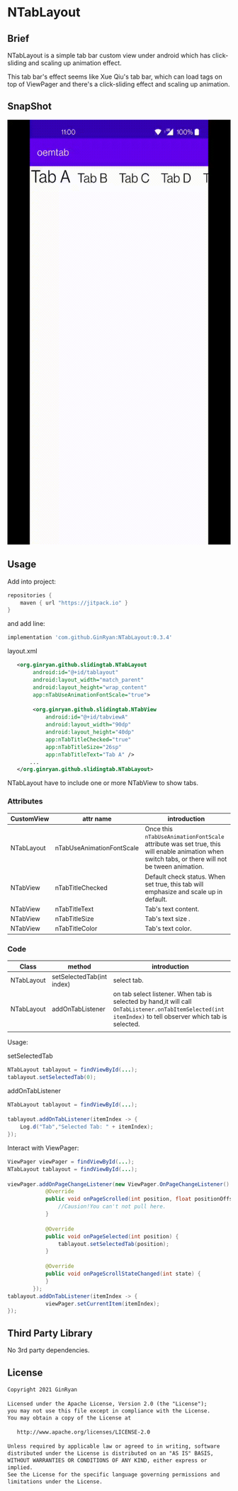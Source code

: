 # NTabLayout

## Brief

NTabLayout is a simple tab bar custom view under android which has click-sliding and scaling up animation effect.

This tab bar's effect seems like Xue Qiu's tab bar,  which can load tags on top of ViewPager and there's a  click-sliding effect and scaling up animation.



## SnapShot

<img src="snapshot/snapshot1.gif" width="540" height="960" />

## Usage

Add into project:

```groovy
repositories {
    maven { url "https://jitpack.io" }
}
```

and add line:

```groovy
implementation 'com.github.GinRyan:NTabLayout:0.3.4'
```



layout.xml

```xml
   <org.ginryan.github.slidingtab.NTabLayout
        android:id="@+id/tablayout"
        android:layout_width="match_parent"
        android:layout_height="wrap_content"
        app:nTabUseAnimationFontScale="true">

        <org.ginryan.github.slidingtab.NTabView
            android:id="@+id/tabviewA"
            android:layout_width="90dp"
            android:layout_height="40dp"
            app:nTabTitleChecked="true"
            app:nTabTitleSize="26sp"
            app:nTabTitleText="Tab A" />
       ...
   </org.ginryan.github.slidingtab.NTabLayout>
```

NTabLayout have to include one or more NTabView to show tabs.



### Attributes 

| CustomView | attr name                 | introduction                                                 |
| ---------- | ------------------------- | ------------------------------------------------------------ |
| NTabLayout | nTabUseAnimationFontScale | Once this `nTabUseAnimationFontScale` attribute was set true, this will enable animation when switch tabs, or there will not be tween animation. |
| NTabView   | nTabTitleChecked          | Default check status. When set true, this tab will  emphasize and scale up in default. |
| NTabView   | nTabTitleText             | Tab's text content.                                          |
| NTabView   | nTabTitleSize             | Tab's text size .                                            |
| NTabView   | nTabTitleColor            | Tab's text color.                                            |



### Code

| Class      | method                    | introduction                                                 |
| ---------- | ------------------------- | ------------------------------------------------------------ |
| NTabLayout | setSelectedTab(int index) | select tab.                                                  |
| NTabLayout | addOnTabListener          | on tab select listener. When tab is selected by hand,it will call `OnTabListener.onTabItemSelected(int itemIndex)` to tell observer which tab is selected. |
|            |                           |                                                              |

Usage:

setSelectedTab
```java
NTabLayout tablayout = findViewById(...);
tablayout.setSelectedTab(0);
```

addOnTabListener
```java
NTabLayout tablayout = findViewById(...);

tablayout.addOnTabListener(itemIndex -> {
    Log.d("Tab","Selected Tab: " + itemIndex);
});
```

Interact with ViewPager: 

```java
ViewPager viewPager = findViewById(...);
NTabLayout tablayout = findViewById(...);

viewPager.addOnPageChangeListener(new ViewPager.OnPageChangeListener() {
            @Override
            public void onPageScrolled(int position, float positionOffset, int positionOffsetPixels) {
				//Causion!You can't not pull here.
            }

            @Override
            public void onPageSelected(int position) {
                tablayout.setSelectedTab(position);
            }

            @Override
            public void onPageScrollStateChanged(int state) {
            }
        });
tablayout.addOnTabListener(itemIndex -> {
            viewPager.setCurrentItem(itemIndex);
});

```

## Third Party Library

No 3rd party dependencies. 


## License

```
Copyright 2021 GinRyan

Licensed under the Apache License, Version 2.0 (the "License");
you may not use this file except in compliance with the License.
You may obtain a copy of the License at

   http://www.apache.org/licenses/LICENSE-2.0

Unless required by applicable law or agreed to in writing, software
distributed under the License is distributed on an "AS IS" BASIS,
WITHOUT WARRANTIES OR CONDITIONS OF ANY KIND, either express or implied.
See the License for the specific language governing permissions and
limitations under the License.
```

